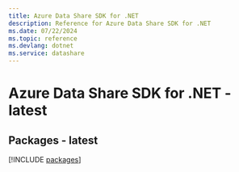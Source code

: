 ```yaml
---
title: Azure Data Share SDK for .NET
description: Reference for Azure Data Share SDK for .NET
ms.date: 07/22/2024
ms.topic: reference
ms.devlang: dotnet
ms.service: datashare
---
```

# Azure Data Share SDK for .NET - latest
## Packages - latest
[!INCLUDE [packages](data-share-index.md)]
